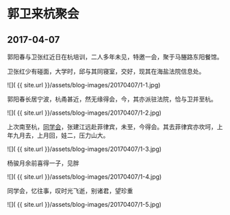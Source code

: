 郭卫来杭聚会
========================

2017-04-07
------------------------

郭阳春与卫张红近日在杭培训，二人多年未见，特邀一会，聚于马塍路东阳餐馆。

卫张红少有碰面，大学时，邱与其同寝室，交好，现其在海盐法院信息处。

![]( {{ site.url }}/assets/blog-images/20170407/1-1.jpg)

郭阳春长居宁波，杭甬甚近，然无缘得会，今，其亦派驻法院，恰与卫并至杭。

![]( {{ site.url }}/assets/blog-images/20170407/1-2.jpg)

上次南至杭，[同学会](/2016/11/25/大学同窗小聚.html)，张建江远赴菲律宾，未至，今得会。其去菲律宾亦坎坷，上年九月去，上月回，娃二，压力山大。

![]( {{ site.url }}/assets/blog-images/20170407/1-3.jpg)

杨骏月余前喜得一子，见胖

![]( {{ site.url }}/assets/blog-images/20170407/1-4.jpg)

同学会，忆往事，叹时光飞逝，别诸君，望珍重

![]( {{ site.url }}/assets/blog-images/20170407/1-5.jpg)
